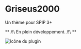 # Griseus2000

Un thème pour SPIP 3+

** /!\ En plein développement. /!\ **

![Icône du plugin](/home/charles/www/html/divers/labo/plugins/dev/griseus2000/prive/themes/griseus2000/images/griseus2000-256.png) 